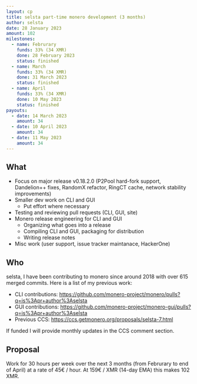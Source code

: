 ```yaml
---
layout: cp
title: selsta part-time monero development (3 months)
author: selsta
date: 28 January 2023
amount: 102
milestones:
  - name: Februrary
    funds: 33% (34 XMR)
    done: 28 February 2023
    status: finished
  - name: March
    funds: 33% (34 XMR)
    done: 31 March 2023
    status: finished
  - name: April
    funds: 33% (34 XMR)
    done: 10 May 2023
    status: finished
payouts:
  - date: 14 March 2023
    amount: 34
  - date: 10 April 2023
    amount: 34
  - date: 11 May 2023
    amount: 34
---
```


## What

- Focus on major release v0.18.2.0 (P2Pool hard-fork support, Dandelion++ fixes, RandomX refactor, RingCT cache, network stability improvements)
- Smaller dev work on CLI and GUI
  - Put effort where necessary
- Testing and reviewing pull requests (CLI, GUI, site)
- Monero release engineering for CLI and GUI
  - Organizing what goes into a release
  - Compiling CLI and GUI, packaging for distribution
  - Writing release notes
- Misc work (user support, issue tracker maintanace, HackerOne)

## Who

selsta, I have been contributing to monero since around 2018 with over 615 merged commits. Here is a list of my previous work:

- CLI contributions: https://github.com/monero-project/monero/pulls?q=is%3Apr+author%3Aselsta
- GUI contributions: https://github.com/monero-project/monero-gui/pulls?q=is%3Apr+author%3Aselsta
- Previous CCS: https://ccs.getmonero.org/proposals/selsta-7.html

If funded I will provide monthly updates in the CCS comment section.

## Proposal

Work for 30 hours per week over the next 3 months (from Februrary to end of April) at a rate of 45€ / hour. At 159€ / XMR (14-day EMA) this makes 102 XMR.
